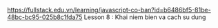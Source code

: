 https://fullstack.edu.vn/learning/javascript-co-ban?id=b6486bf5-81be-48bc-bc95-025b8c1fda75
Lesson 8 : Khai niem bien va cach su dung
